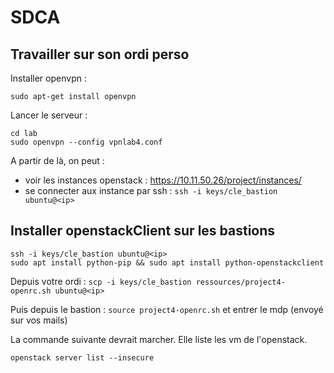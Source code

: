 # SDCA

## Travailler sur son ordi perso

Installer openvpn :
```
sudo apt-get install openvpn
```

Lancer le serveur :
```
cd lab
sudo openvpn --config vpnlab4.conf
```

A partir de là, on peut :
* voir les instances openstack : https://10.11.50.26/project/instances/
* se connecter aux instance par ssh : `ssh -i keys/cle_bastion ubuntu@<ip>`

## Installer openstackClient sur les bastions

```
ssh -i keys/cle_bastion ubuntu@<ip>
sudo apt install python-pip && sudo apt install python-openstackclient
```

Depuis votre ordi : `scp -i keys/cle_bastion ressources/project4-openrc.sh ubuntu@<ip>`

Puis depuis le bastion : `source project4-openrc.sh` et entrer le mdp (envoyé sur vos mails)

La commande suivante devrait marcher. Elle liste les vm de l'openstack.
```
openstack server list --insecure
```
